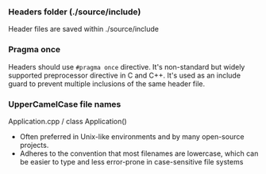 ### Headers folder (./source/include)
Header files are saved within ./source/include

### Pragma once
Headers should use `#pragma once` directive. It's non-standard but widely supported preprocessor directive in C and C++. It's used as an include guard to prevent multiple inclusions of the same header file.

### UpperCamelCase file names
Application.cpp / class Application()

* Often preferred in Unix-like environments and by many open-source projects.
* Adheres to the convention that most filenames are lowercase, which can be easier to type and less error-prone in case-sensitive file systems
